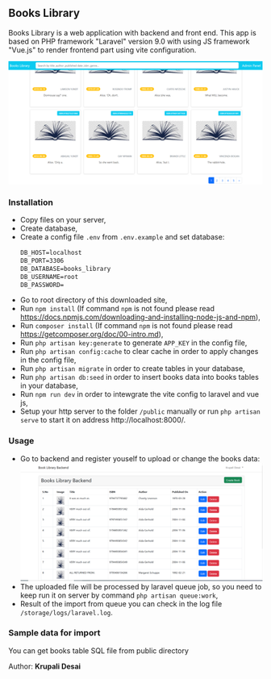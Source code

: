 ## Books Library

Books Library is a web application with backend and front end.
This app is based on PHP framework "Laravel" version 9.0 with using JS framework "Vue.js" to render frontend part using vite configuration.

![Books Library Frontend](resources/images/frontend.png)

### Installation

- Copy files on your server,
- Create database,
- Create a config file `.env` from `.env.example` and set database:
    ```
    DB_HOST=localhost
    DB_PORT=3306
    DB_DATABASE=books_library
    DB_USERNAME=root
    DB_PASSWORD=
    ``` 
- Go to root directory of this downloaded site,
- Run `npm install` (If command `npm` is not found please read https://docs.npmjs.com/downloading-and-installing-node-js-and-npm),
- Run `composer install` (If command `npm` is not found please read https://getcomposer.org/doc/00-intro.md),
- Run `php artisan key:generate` to generate `APP_KEY` in the config file,
- Run `php artisan config:cache` to clear cache in order to apply changes in the config file,
- Run `php artisan migrate` in order to create tables in your database,
- Run `php artisan db:seed` in order to insert books data into books tables in your database,
- Run `npm run dev` in order to intewgrate the vite config to laravel and vue js,
- Setup your http server to the folder `/public` manually or run `php artisan serve` to start it on address http://localhost:8000/.

### Usage

- Go to backend and register youself to upload or change the books data:
![Books Library Back-Office](resources/images/backend.png)
- The uploaded file will be processed by laravel queue job, so you need to keep run it on server by command `php artisan queue:work`,
- Result of the import from queue you can check in the log file `/storage/logs/laravel.log`.

### Sample data for import

You can get books table SQL file from public directory

Author: **Krupali Desai**